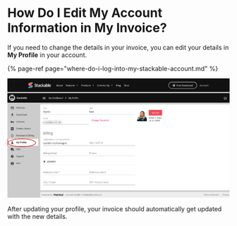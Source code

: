 # How Do I Edit My Account Information in My Invoice?

If you need to change the details in your invoice, you can edit your details in **My Profile** in your account.

{% page-ref page="where-do-i-log-into-my-stackable-account.md" %}

![](../../.gitbook/assets/firefox_bdke2a1hsq.png)

After updating your profile, your invoice should automatically get updated with the new details.



